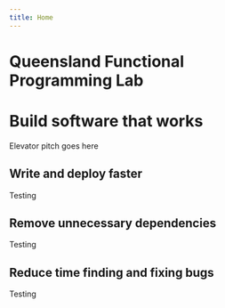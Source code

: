 ```yaml
---
title: Home
---
```


# Queensland Functional Programming Lab

<div class="jumbotron">
  <h1>Build software that works</h1>
  Elevator pitch goes here
</div>

<div class="page-header">
  <h2>Write and deploy faster</h2>
</div>

Testing

<div class="page-header">
  <h2>Remove unnecessary dependencies</h2>
</div>

Testing

<div class="page-header">
  <h2>Reduce time finding and fixing bugs</h2>
</div>

Testing


